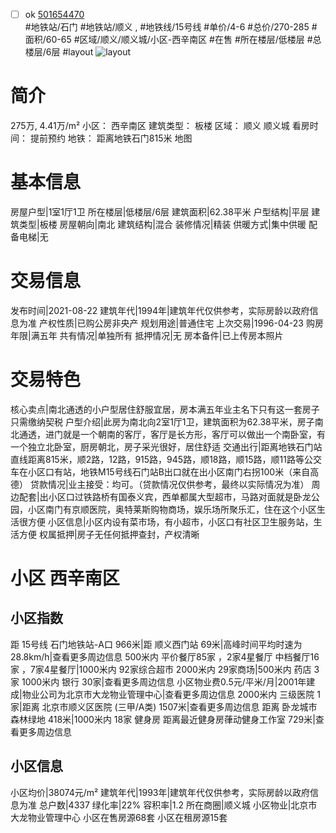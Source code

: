 - [ ] ok [501654470](https://bj.5i5j.com/ershoufang/501654470.html)  
 #地铁站/石门 #地铁站/顺义 ,  #地铁线/15号线
#单价/4-6 #总价/270-285 #面积/60-65   #区域/顺义/顺义城/小区-西辛南区 #在售 #所在楼层/低楼层 #总楼层/6层 #layout 
![layout](http://image2a.5i5j.com/bdir/layout/53c5357059384d3f8cbf94e10792f000.jpg_P5.jpg) 
# 简介 
 275万,  4.41万/m² 
小区： 西辛南区
建筑类型： 板楼
区域： 顺义 顺义城
看房时间： 提前预约
地铁： 距离地铁石门815米 地图
# 基本信息 
 房屋户型|1室1厅1卫
所在楼层|低楼层/6层
建筑面积|62.38平米
户型结构|平层
建筑类型|板楼
房屋朝向|南北
建筑结构|混合
装修情况|精装
供暖方式|集中供暖
配备电梯|无
# 交易信息 
 发布时间|2021-08-22
建筑年代|1994年|建筑年代仅供参考，实际房龄以政府信息为准
产权性质|已购公房非央产
规划用途|普通住宅
上次交易|1996-04-23
购房年限|满五年
共有情况|单独所有
抵押情况|无
房本备件|已上传房本照片
# 交易特色 
 核心卖点|南北通透的小户型居住舒服宜居，房本满五年业主名下只有这一套房子只需缴纳契税
户型介绍|此房为南北向2室1厅1卫，建筑面积为62.38平米，房子南北通透，进门就是一个朝南的客厅，客厅是长方形，客厅可以做出一个南卧室，有一个独立北卧室，厨房朝北，房子采光很好，居住舒适
交通出行|距离地铁石门站直线距离815米，顺2路，12路，915路，945路，顺18路，顺15路，顺11路等公交车在小区口有站，地铁M15号线石门站B出口就在出小区南门右拐100米（来自高德）
贷款情况|业主接受：均可。（贷款情况仅供参考，最终以实际情况为准）
周边配套|出小区口过铁路桥有国泰义宾，西单都属大型超市，马路对面就是卧龙公园，小区南门有京顺医院，奥特莱斯购物商场，娱乐场所聚乐汇，住在这个小区生活很方便
小区信息|小区内设有菜市场，有小超市，小区口有社区卫生服务站，生活方便
权属抵押|房子无任何抵押查封，产权清晰
# 小区 西辛南区
## 小区指数 
 距 15号线 石门地铁站-A口 966米|距 顺义西门站 69米|高峰时间平均时速为28.8km/h|查看更多周边信息
500米内 平价餐厅85家 ，2家4星餐厅
中档餐厅16家 ，7家4星餐厅|1000米内 92家综合超市
2000米内 29家商场|500米内 药店 3家
1000米内 银行 30家|查看更多周边信息
小区物业费0.5元/平米/月|2001年建成|物业公司为北京市大龙物业管理中心|查看更多周边信息
2000米内 三级医院 1家|距离 北京市顺义区医院 (三甲/A类) 1507米|查看更多周边信息
距离 卧龙城市森林绿地 418米|1000米内 18家 健身房
距离最近健身房葎动健身工作室 729米|查看更多周边信息
## 小区信息 
 小区均价|38074元/m²
建筑年代|1993年|建筑年代仅供参考，实际房龄以政府信息为准
总户数|4337
绿化率|22%
容积率|1.2
所在商圈|顺义城
小区物业|北京市大龙物业管理中心
小区在售房源68套
小区在租房源15套
